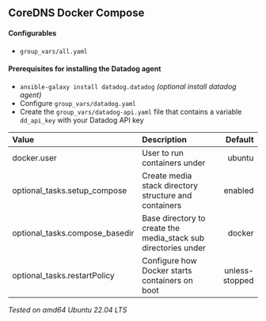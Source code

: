 ## CoreDNS Docker Compose

#### Configurables
- `group_vars/all.yaml`

#### Prerequisites for installing the Datadog agent
- `ansible-galaxy install datadog.datadog` _(optional install datadog agent)_
- Configure `group_vars/datadog.yaml`
- Create the `group_vars/datadog-api.yaml` file that contains a variable `dd_api_key` with your Datadog API key

| Value | Description | Default |
| :---        |    :----   |          ---: |
| docker.user | User to run containers under | ubuntu |
| optional_tasks.setup_compose | Create media stack directory structure and containers | enabled |
| optional_tasks.compose_basedir | Base directory to create the media_stack sub directories under | docker |
| optional_tasks.restartPolicy | Configure how Docker starts containers on boot | unless-stopped |

_Tested on amd64 Ubuntu 22.04 LTS_
